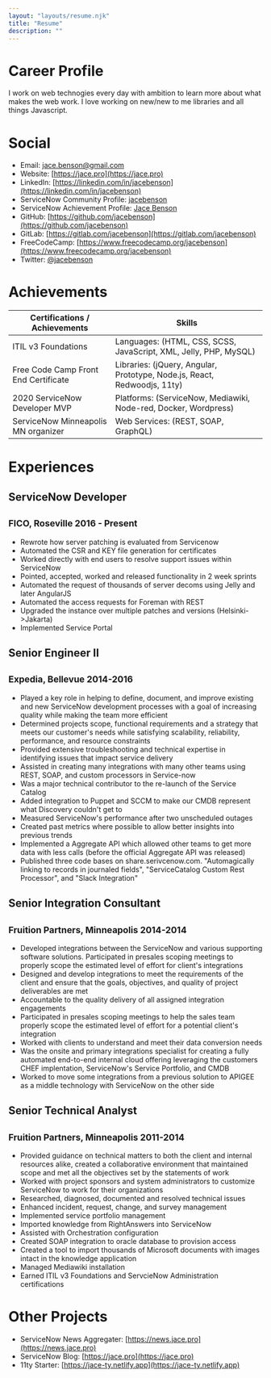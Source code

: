 ```yaml
---
layout: "layouts/resume.njk"
title: "Resume"
description: ""
---
```


# Career Profile

I work on web technogies every day with ambition to learn more about what makes the web work. I love working on new/new to me libraries and all things Javascript.

# Social

* Email: [jace.benson@gmail.com](mailto:jace.benson@gmail.com)
* Website: [https://jace.pro](https://jace.pro)
* LinkedIn: [https://linkedin.com/in/jacebenson](https://linkedin.com/in/jacebenson)
* ServiceNow Community Profile: [jacebenson](https://community.servicenow.com/community?id=community_user_profile&user=d6625a69dbd81fc09c9ffb651f9619fc) 
* ServiceNow Achievement Profile: [Jace Benson](https://account.servicenow.com/personal-data/11ea0a1c9/44c1dcf80/a806e4a75/ae71ePNYP/resume.html)
* GitHub: [https://github.com/jacebenson](https://github.com/jacebenson)
* GitLab: [https://gitlab.com/jacebenson](https://gitlab.com/jacebenson)
* FreeCodeCamp: [https://www.freecodecamp.org/jacebenson](https://www.freecodecamp.org/jacebenson)
* Twitter: [@jacebenson](https://twitter.com/jacebenson)

# Achievements

| Certifications / Achievements                  | Skills                                                                   | 
| ---------------------------------------------- | ------------------------------------------------------------------------ |
| ITIL v3 Foundations                            | Languages: (HTML, CSS, SCSS, JavaScript, XML, Jelly, PHP, MySQL)         |
| Free Code Camp Front End Certificate           | Libraries: (jQuery, Angular, Prototype, Node.js, React, Redwoodjs, 11ty) |
| 2020 ServiceNow Developer MVP                  | Platforms: (ServiceNow, Mediawiki, Node-red, Docker, Wordpress)          |
| ServiceNow Minneapolis MN organizer            | Web Services: (REST, SOAP, GraphQL)                                      |


# Experiences

## ServiceNow Developer

<sup>FICO, Roseville 2016 - Present</sup>
---
* Rewrote how server patching is evaluated from Servicenow
* Automated the CSR and KEY file generation for certificates
* Worked directly with end users to resolve support issues within ServiceNow
* Pointed, accepted, worked and released functionality in 2 week sprints
* Automated the request of thousands of server decoms using Jelly and later AngularJS
* Automated the access requests for Foreman with REST
* Upgraded the instance over multiple patches and versions (Helsinki->Jakarta)
* Implemented Service Portal

## Senior Engineer II

<sup>Expedia, Bellevue 2014-2016</sup>
---
* Played a key role in helping to define, document, and improve existing and new ServiceNow development processes with a goal of increasing quality while making the team more efficient
* Determined projects scope, functional requirements and a strategy that meets our customer's needs while satisfying scalability, reliability, performance, and resource constraints
* Provided extensive troubleshooting and technical expertise in identifying issues that impact service delivery
* Assisted in creating many integrations with many other teams using REST, SOAP, and custom processors in Service-now
* Was a major technical contributor to the re-launch of the Service Catalog
* Added integration to Puppet and SCCM to make our CMDB represent what Discovery couldn't get to
* Measured ServiceNow's performance after two unscheduled outages
* Created past metrics where possible to allow better insights into previous trends
* Implemented a Aggregate API which allowed other teams to get more data with less calls (before the official Aggregate API was released)
* Published three code bases on share.serivcenow.com. "Automagically linking to records in journaled fields", "ServiceCatalog Custom Rest Processor", and "Slack Integration"

## Senior Integration Consultant

<sup>Fruition Partners, Minneapolis 2014-2014 </sup>
---
* Developed integrations between the ServiceNow and various supporting software solutions. Participated in presales scoping meetings to properly scope the estimated level of effort for client's integrations
* Designed and develop integrations to meet the requirements of the client and ensure that the goals, objectives, and quality of project deliverables are met
* Accountable to the quality delivery of all assigned integration engagements
* Participated in presales scoping meetings to help the sales team properly scope the estimated level of effort for a potential client's integration
* Worked with clients to understand and meet their data conversion needs
* Was the onsite and primary integrations specialist for creating a fully automated end-to-end internal cloud offering leveraging the customers CHEF implentation, ServiceNow's Service Portfolio, and CMDB
* Worked to move some integrations from a previous solution to APIGEE as a middle technology with ServiceNow on the other side


## Senior Technical Analyst
<sup>Fruition Partners, Minneapolis 2011-2014</sup>
 ---
* Provided guidance on technical matters to both the client and internal resources alike, created a collaborative environment that maintained scope and met all the objectives set by the statements of work
* Worked with project sponsors and system administrators to customize ServiceNow to work for their organizations
* Researched, diagnosed, documented and resolved technical issues
* Enhanced incident, request, change, and survey management
* Implemented service portfolio management
* Imported knowledge from RightAnswers into ServiceNow
* Assisted with Orchestration configuration
* Created SOAP integration to oracle database to provision access
* Created a tool to import thousands of Microsoft documents with images intact in the knowledge application
* Managed Mediawiki installation
* Earned ITIL v3 Foundations and ServcieNow Administration certifications

# Other Projects

* ServiceNow News Aggregater: [https://news.jace.pro](https://news.jace.pro)
* ServiceNow Blog: [https://jace.pro](https://jace.pro)
* 11ty Starter: [https://jace-ty.netlify.app](https://jace-ty.netlify.app)
